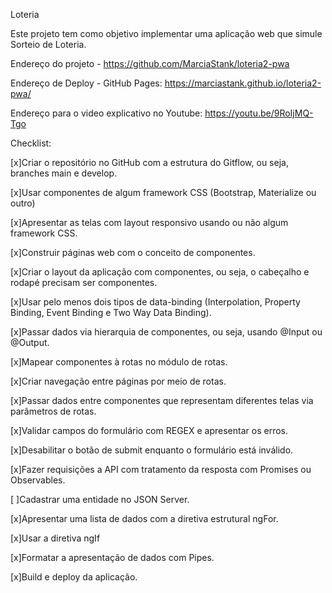 Loteria

Este projeto tem como objetivo implementar uma aplicação web que simule Sorteio de Loteria.

Endereço do projeto - https://github.com/MarciaStank/loteria2-pwa

Endereço de Deploy - GitHub Pages: https://marciastank.github.io/loteria2-pwa/

Endereço para o video explicativo no Youtube: https://youtu.be/9RoIjMQ-Tgo

Checklist:

[x]Criar o repositório no GitHub com a estrutura do Gitflow, ou seja, branches main e develop.

[x]Usar componentes de algum framework CSS (Bootstrap, Materialize ou outro)

[x]Apresentar as telas com layout responsivo usando ou não algum framework CSS.

[x]Construir páginas web com o conceito de componentes.

[x]Criar o layout da aplicação com componentes, ou seja, o cabeçalho e rodapé precisam ser componentes.

[x]Usar pelo menos dois tipos de data-binding (Interpolation, Property Binding, Event Binding e Two Way Data Binding).

[x]Passar dados via hierarquia de componentes, ou seja, usando @Input ou @Output.

[x]Mapear componentes à rotas no módulo de rotas.

[x]Criar navegação entre páginas por meio de rotas.

[x]Passar dados entre componentes que representam diferentes telas via parâmetros de rotas.

[x]Validar campos do formulário com REGEX e apresentar os erros.

[x]Desabilitar o botão de submit enquanto o formulário está inválido.

[x]Fazer requisições a API com tratamento da resposta com Promises ou Observables.

[ ]Cadastrar uma entidade no JSON Server.

[x]Apresentar uma lista de dados com a diretiva estrutural ngFor.

[x]Usar a diretiva ngIf

[x]Formatar a apresentação de dados com Pipes.

[x]Build e deploy da aplicação.
